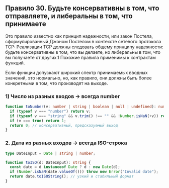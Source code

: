 ## Правило 30. Будьте консервативны в том, что отправляете, и либеральны в том, что принимаете

Это правило известно как принцип надежности, или закон Постела, сформулированный
Джоном Постелом в контексте сетевого протокола TCP:
Реализации TCP должны следовать общему принципу надежности: будьте консервативны
в том, что вы делаете, но либеральны в том, что вы получаете от других.1
Похожие правила применимы к контрактам функций.

Если функции допускают широкий спектр принимаемых вводных значений,
это нормально, но, как правило, они должны быть более конкретными в том,
что производят на выходе.

### 1) Число из разных входов → всегда number

```ts
function toNumber(v: number | string | boolean | null | undefined): number {
  if (typeof v === "number") return v;
  if (typeof v === "string" && v.trim() !== "" && !Number.isNaN(+v)) return +v;
  if (v === true) return 1;
  return 0; // консервативный, предсказуемый выход
}
```

### 2. Дата из разных входов → всегда ISO-строка

```ts
type DateInput = Date | string | number;

function toISO(d: DateInput): string {
  const date = d instanceof Date ? d : new Date(d);
  if (Number.isNaN(date.valueOf())) throw new Error("Invalid date");
  return date.toISOString(); // узкий и стабильный формат
}
```
